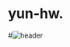 # yun-hw.
#![header](https://capsule-render.vercel.app/api?type=waving&color=timeGradient&text=Welcome%20to%20hyeongwon's%20GitHub%20👋&animation=twinkling&fontSize=35&fontAlignY=40&fontAlign=70&height=250)

